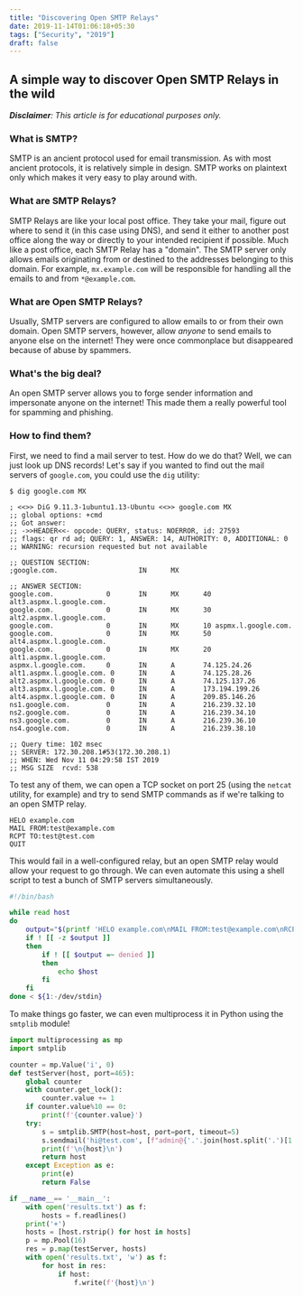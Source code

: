 ```yaml
---
title: "Discovering Open SMTP Relays"
date: 2019-11-14T01:06:18+05:30
tags: ["Security", "2019"]
draft: false
---
```


## A simple way to discover Open SMTP Relays in the wild
***Disclaimer**: This article is for educational purposes only.*
### What is SMTP?
SMTP is an ancient protocol used for email transmission. As with most ancient protocols, it is relatively simple in design. SMTP works on plaintext only which makes it very easy to play around with. 
### What are SMTP Relays?
SMTP Relays are like your local post office. They take your mail, figure out where to send it (in this case using DNS), and send it either to another post office along the way or directly to your intended recipient if possible. Much like a post office, each SMTP Relay has a "domain". The SMTP server only allows emails originating from or destined to the addresses belonging to this domain. For example, `mx.example.com` will be responsible for handling all the emails to and from `*@example.com`.
### What are Open SMTP Relays?
Usually, SMTP servers are configured to allow emails to or from their own domain. Open SMTP servers, however, allow _anyone_ to send emails to anyone else on the internet! They were once commonplace but disappeared because of abuse by spammers.
### What's the big deal?
An open SMTP server allows you to forge sender information and impersonate anyone on the internet! This made them a really powerful tool for spamming and phishing.
### How to find them?
First, we need to find a mail server to test. How do we do that? Well, we can just look up DNS records! Let's say if you wanted to find out the mail servers of `google.com`, you could use the `dig` utility:
```
$ dig google.com MX
```
```
; <<>> DiG 9.11.3-1ubuntu1.13-Ubuntu <<>> google.com MX
;; global options: +cmd
;; Got answer:
;; ->>HEADER<<- opcode: QUERY, status: NOERROR, id: 27593
;; flags: qr rd ad; QUERY: 1, ANSWER: 14, AUTHORITY: 0, ADDITIONAL: 0
;; WARNING: recursion requested but not available

;; QUESTION SECTION:
;google.com.                    IN      MX

;; ANSWER SECTION:
google.com.             0       IN      MX      40 alt3.aspmx.l.google.com.
google.com.             0       IN      MX      30 alt2.aspmx.l.google.com.
google.com.             0       IN      MX      10 aspmx.l.google.com.
google.com.             0       IN      MX      50 alt4.aspmx.l.google.com.
google.com.             0       IN      MX      20 alt1.aspmx.l.google.com.
aspmx.l.google.com.     0       IN      A       74.125.24.26
alt1.aspmx.l.google.com. 0      IN      A       74.125.28.26
alt2.aspmx.l.google.com. 0      IN      A       74.125.137.26
alt3.aspmx.l.google.com. 0      IN      A       173.194.199.26
alt4.aspmx.l.google.com. 0      IN      A       209.85.146.26
ns1.google.com.         0       IN      A       216.239.32.10
ns2.google.com.         0       IN      A       216.239.34.10
ns3.google.com.         0       IN      A       216.239.36.10
ns4.google.com.         0       IN      A       216.239.38.10

;; Query time: 102 msec
;; SERVER: 172.30.208.1#53(172.30.208.1)
;; WHEN: Wed Nov 11 04:29:58 IST 2019
;; MSG SIZE  rcvd: 538

```
To test any of them, we can open a TCP socket on port 25 (using the `netcat` utility, for example) and try to send SMTP commands as if we're talking to an open SMTP relay.
```
HELO example.com
MAIL FROM:test@example.com
RCPT TO:test@test.com
QUIT
```
This would fail in a well-configured relay, but an open SMTP relay would allow your request to go through. We can even automate this using a shell script to test a bunch of SMTP servers simultaneously.
```bash
#!/bin/bash

while read host
do
    output="$(printf 'HELO example.com\nMAIL FROM:test@example.com\nRCPT TO:test@test.com\nQUIT\n' | nc $host 25 -w 1 2> /dev/null)"
    if ! [[ -z $output ]]
    then
        if ! [[ $output =~ denied ]]
        then
            echo $host
        fi
    fi
done < ${1:-/dev/stdin}
```
To make things go faster, we can even multiprocess it in Python using the `smtplib` module!
```python
import multiprocessing as mp
import smtplib

counter = mp.Value('i', 0)
def testServer(host, port=465):
	global counter
	with counter.get_lock():
		counter.value += 1
	if counter.value%10 == 0:
		print(f'{counter.value}')
	try:
		s = smtplib.SMTP(host=host, port=port, timeout=5)
		s.sendmail('hi@test.com', [f"admin@{'.'.join(host.split('.')[1:])}"], 'message goes here')
		print(f'\n{host}\n')
		return host
	except Exception as e:
		print(e)
		return False

if __name__== '__main__':
	with open('results.txt') as f:
		hosts = f.readlines()
	print('+')
	hosts = [host.rstrip() for host in hosts]
	p = mp.Pool(16)
	res = p.map(testServer, hosts)
	with open('results.txt', 'w') as f:
		for host in res:
			if host:
				f.write(f'{host}\n')
``` 
